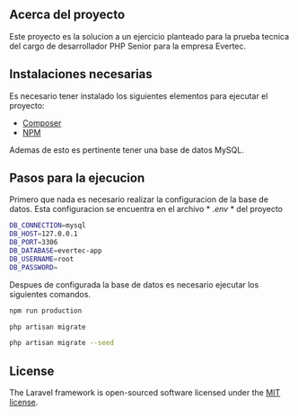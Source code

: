 ## Acerca del proyecto

Este proyecto es la solucion a un ejercicio planteado para la prueba tecnica del cargo de
desarrollador PHP Senior para la empresa Evertec.

## Instalaciones necesarias

Es necesario tener instalado los siguientes elementos para ejecutar el proyecto:

- [Composer](https://getcomposer.org/download/)
- [NPM](https://nodejs.org/es/download/)

Ademas de esto es pertinente tener una base de datos MySQL.

## Pasos para la ejecucion


Primero que nada es necesario realizar la configuracion de la base de datos.
Esta configuracion se encuentra en el archivo * *.env* * del proyecto

```bash
DB_CONNECTION=mysql
DB_HOST=127.0.0.1
DB_PORT=3306
DB_DATABASE=evertec-app
DB_USERNAME=root
DB_PASSWORD=
```

Despues de configurada la base de datos es necesario ejecutar los siguientes comandos.

```bash
npm run production
```

```bash
php artisan migrate
```

```bash
php artisan migrate --seed
```

## License

The Laravel framework is open-sourced software licensed under the [MIT license](https://opensource.org/licenses/MIT).
